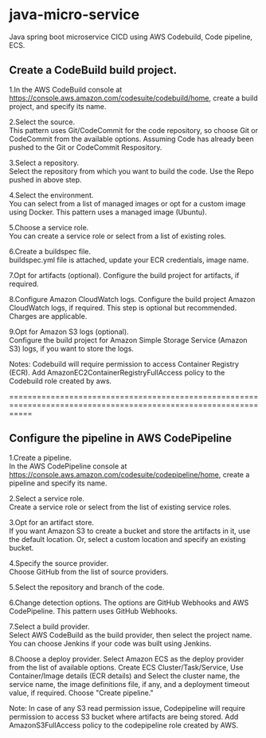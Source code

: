 # java-micro-service
Java spring boot microservice CICD using AWS Codebuild, Code pipeline, ECS.


Create a CodeBuild build project.	
------------------------------------------

1.In the AWS CodeBuild console at https://console.aws.amazon.com/codesuite/codebuild/home, create a build project, and specify its name.

2.Select the source.	
This pattern uses Git/CodeCommit for the code repository, so choose Git or CodeCommit from the available options. 
Assuming Code has already been pushed to the Git or CodeCommit Respository.

3.Select a repository.	
Select the repository from which you want to build the code. Use the Repo pushed in above step.

4.Select the environment.	
You can select from a list of managed images or opt for a custom image using Docker. 
This pattern uses a managed image (Ubuntu).

5.Choose a service role.	
You can create a service role or select from a list of existing roles.

6.Create a buildspec file.	
buildspec.yml file is attached, update your ECR credentials, image name.

7.Opt for artifacts (optional).	
Configure the build project for artifacts, if required.

8.Configure Amazon CloudWatch logs.	
Configure the build project Amazon CloudWatch logs, if required. This step is optional but recommended. Charges are applicable.

9.Opt for Amazon S3 logs (optional).	
Configure the build project for Amazon Simple Storage Service (Amazon S3) logs, if you want to store the logs.

Notes: Codebuild will require permission to access Container Registry (ECR). Add AmazonEC2ContainerRegistryFullAccess policy to the Codebuild role created by aws.


=================================================================================================================

Configure the pipeline in AWS CodePipeline
------------------------------------------

1.Create a pipeline.	
In the AWS CodePipeline console at https://console.aws.amazon.com/codesuite/codepipeline/home, create a pipeline and specify its name.

2.Select a service role.	
Create a service role or select from the list of existing service roles.

3.Opt for an artifact store.	
If you want Amazon S3 to create a bucket and store the artifacts in it, use the default location. Or, select a custom location and specify an existing bucket.

4.Specify the source provider.	
Choose GitHub from the list of source providers.

5.Select the repository and branch of the code.	

6.Change detection options.	
The options are GitHub Webhooks and AWS CodePipeline. This pattern uses GitHub Webhooks.

7.Select a build provider.	
Select AWS CodeBuild as the build provider, then select the project name. You can choose Jenkins if your code was built using Jenkins.

8.Choose a deploy provider.	
Select Amazon ECS as the deploy provider from the list of available options. Create ECS Cluster/Task/Service, Use Container/Image details (ECR details) and Select the cluster name, the service name, the image definitions file, if any, and a deployment timeout value, if required. Choose "Create pipeline."

Note: In case of any S3 read permission issue, Codepipeline will require permission to access S3 bucket where artifacts are being stored. Add AmazonS3FullAccess policy to the codepipeline role created by AWS.
